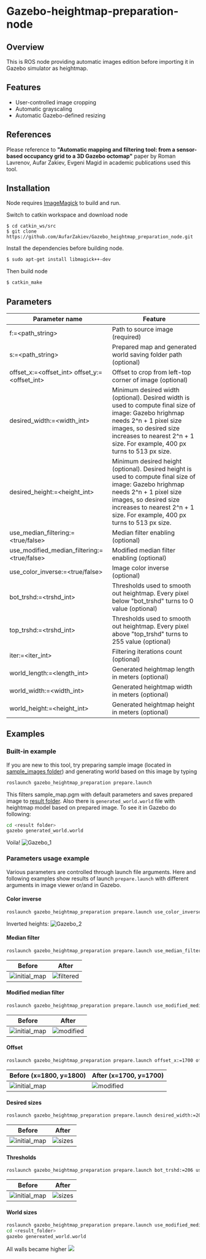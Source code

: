 # Gazebo-heightmap-preparation-node

## Overview

This is ROS node providing automatic images edition before importing it in Gazebo simulator as heightmap. 

## Features

- User-controlled image cropping
- Automatic grayscaling
- Automatic Gazebo-defined resizing

## References

Please reference to **"Automatic mapping and filtering tool: from a sensor-based occupancy grid to a 3D Gazebo octomap"** paper by Roman Lavrenov, Aufar Zakiev, Evgeni Magid in academic publications used this tool.

## Installation

Node requires [ImageMagick](https://www.imagemagick.org/script/index.php) to build and run.

Switch to catkin workspace and download node

```
$ cd catkin_ws/src
$ git clone https://github.com/AufarZakiev/Gazebo_heightmap_preparation_node.git
```

Install the dependencies before building node.

```sh
$ sudo apt-get install libmagick++-dev
```

Then build node

```sh
$ catkin_make
```

## Parameters

| Parameter name | Feature |
| ------ | ------ |
| f:=<path_string> | Path to source image (required) |
| s:=<path_string> | Prepared map and generated world saving folder path (optional) |
| offset_x:=<offset_int> offset_y:=<offset_int> | Offset to crop from left-top corner of image (optional) |
| desired_width:=<width_int> | Minimum desired width (optional). Desired width is used to compute final size of image: Gazebo hrighmap needs 2^n + 1 pixel size images, so desired size increases to nearest 2^n + 1 size. For example, 400 px turns to 513 px size. |
| desired_height:=<height_int> | Minimum desired height (optional). Desired height is used to compute final size of image: Gazebo hrighmap needs 2^n + 1 pixel size images, so desired size increases to nearest 2^n + 1 size. For example, 400 px turns to 513 px size. |
| use_median_filtering:=<true/false> | Median filter enabling (optional) |
| use_modified_median_filtering:=<true/false> | Modified median filter enabling (optional) |
| use_color_inverse:=<true/false> | Image color inverse (optional) |
| bot_trshd:=<trshd_int> | Thresholds used to smooth out heightmap. Every pixel below "bot_trshd" turns to 0 value (optional) |
| top_trshd:=<trshd_int> | Thresholds used to smooth out heightmap. Every pixel above "top_trshd" turns to 255 value (optional) |
| iter:=<iter_int> | Filtering iterations count (optional) |
| world_length:=<length_int> | Generated heightmap length in meters (optional) |
| world_width:=<width_int> | Generated heightmap width in meters (optional) |
| world_height:=<height_int> | Generated heightmap height in meters (optional) |

## Examples

### Built-in example

If you are new to this tool, try preparing sample image (located in [sample_images folder](https://github.com/AufarZakiev/Gazebo_heightmap_preparation_node/tree/master/launch/sample_images)) and generating world based on this image by typing
```sh
roslaunch gazebo_heightmap_preparation prepare.launch
```
This filters sample_map.pgm with default parameters and saves prepared image to [result folder](https://github.com/AufarZakiev/Gazebo_heightmap_preparation_node/tree/master/launch/sample_images/result). Also there is `generated_world.world` file with heightmap model based on prepared image. To see it in Gazebo do following:
```sh 
cd <result folder>
gazebo generated_world.world 
```
Voila!
![Gazebo_1](https://user-images.githubusercontent.com/5558521/32720122-a1b1bfb8-c873-11e7-8f25-6d6216ffa5e8.png)

### Parameters usage example

Various parameters are controlled through launch file arguments. Here and following examples show results of launch `prepare.launch` with different arguments in image viewer or/and in Gazebo.

#### Color inverse
```sh
roslaunch gazebo_heightmap_preparation prepare.launch use_color_inverse:=false
```
Inverted heights:
![Gazebo_2](https://user-images.githubusercontent.com/5558521/32825507-4f2532aa-c9f6-11e7-841c-048e72b2b70c.png)

#### Median filter
```sh
roslaunch gazebo_heightmap_preparation prepare.launch use_median_filtering:=false use_color_inverse:=false
```
| Before | After |
| ------ | ------ |
|![initial_map](https://user-images.githubusercontent.com/5558521/32825820-5ac67d0c-c9f7-11e7-967c-3b53b429f1e1.png) | ![filtered](https://user-images.githubusercontent.com/5558521/32825727-1222eeaa-c9f7-11e7-8f02-b41a9962655d.png) |

#### Modified median filter
```sh
roslaunch gazebo_heightmap_preparation prepare.launch use_modified_median_filtering:=true use_color_inverse:=false
```
| Before | After |
| ------ | ------ |
|![initial_map](https://user-images.githubusercontent.com/5558521/32825820-5ac67d0c-c9f7-11e7-967c-3b53b429f1e1.png)|![modified](https://user-images.githubusercontent.com/5558521/32825878-835c39d2-c9f7-11e7-8d76-e278258e3b6c.png)

#### Offset
```sh
roslaunch gazebo_heightmap_preparation prepare.launch offset_x:=1700 offset_x:=1700 use_color_inverse:=false
```
| Before (x=1800, y=1800) | After (x=1700, y=1700) |
| ------ | ------ |
|![initial_map](https://user-images.githubusercontent.com/5558521/32825820-5ac67d0c-c9f7-11e7-967c-3b53b429f1e1.png)|![modified](https://user-images.githubusercontent.com/5558521/32825952-b80aa02e-c9f7-11e7-84ba-6edbfd3e393b.png)

#### Desired sizes
```sh
roslaunch gazebo_heightmap_preparation prepare.launch desired_width:=200 desired_height:=200 use_color_inverse:=false
```
| Before | After |
| ------ | ------ |
|![initial_map](https://user-images.githubusercontent.com/5558521/32825820-5ac67d0c-c9f7-11e7-967c-3b53b429f1e1.png)|![sizes](https://user-images.githubusercontent.com/5558521/32826058-072852dc-c9f8-11e7-87e2-f1f595eb5594.png)

#### Thresholds
```sh
roslaunch gazebo_heightmap_preparation prepare.launch bot_trshd:=206 use_color_inverse:=false
```
| Before | After |
| ------ | ------ |
|![initial_map](https://user-images.githubusercontent.com/5558521/32825820-5ac67d0c-c9f7-11e7-967c-3b53b429f1e1.png)|![sizes](https://user-images.githubusercontent.com/5558521/32826260-c22c3b5c-c9f8-11e7-96df-3f478e5f8e9c.png)

#### World sizes
```sh
roslaunch gazebo_heightmap_preparation prepare.launch use_modified_median_filtering:=true use_color_inverse:=true world_height:=5
cd <result_folder>
gazebo genereated_world.world
```
All walls became higher
![](https://user-images.githubusercontent.com/5558521/32828808-3465bb96-ca01-11e7-8f16-029acb3a86ff.png)

